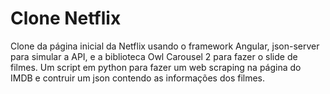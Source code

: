 # Clone Netflix

Clone da página inicial da Netflix usando o framework Angular, json-server para simular a API, e a biblioteca Owl Carousel 2 para fazer o slide de filmes.
Um script em python para fazer um web scraping na página do IMDB e contruir um json contendo as informações dos filmes.
